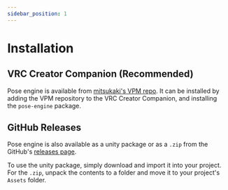 ```yaml
---
sidebar_position: 1
---
```

# Installation
## VRC Creator Companion (Recommended)
Pose engine is available from [mitsukaki's VPM repo](https://vpm.mitsukaki.com/). It can be installed by adding the VPM repository to the VRC Creator Companion, and installing the `pose-engine` package.

## GitHub Releases
Pose engine is also available as a unity package or as a `.zip` from the GitHub's [releases page](https://github.com/mitsukaki/pose-engine/releases).

To use the unity package, simply download and import it into your project. For the `.zip`, unpack the contents to a folder and move it to your project's `Assets` folder.